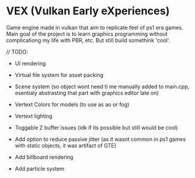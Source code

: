 # VEX (Vulkan Early eXperiences)
 Game engine made in vulkan that aim to replicate feel of ps1 era games. Main goal of the project is to learn graphics programming without complicationg my life with PBR, etc. But still build somethink 'cool'.


// TODO:

- UI rendering
- Virtual file system for asset packing
- Scene system (so object wont need ti me manually added to main.cpp, esentialy abstrasting that part with graphics editor late on)

- Vertext Colors for models (to use as ao or fog)
- Vertext lighting
- Toggable Z buffer issues (idk if its possible but still would be cool)
- Add option to reduce passive jitter (as it wasnt common in ps1 games with static objects, it was artifact of GTE)
- Add billboard rendering
- Add particle system
